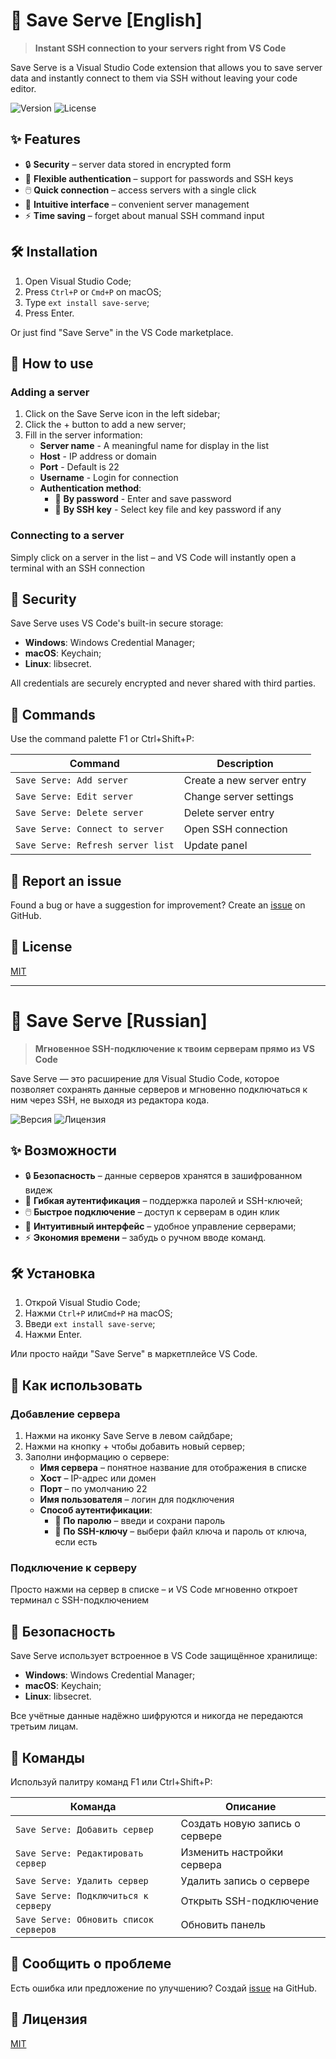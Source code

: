 # 🚀 Save Serve [English]

> **Instant SSH connection to your servers right from VS Code**

Save Serve is a Visual Studio Code extension that allows you to save server data and instantly connect to them via SSH without leaving your code editor.

![Version](https://img.shields.io/badge/version-0.0.6-blue)
![License](https://img.shields.io/badge/license-MIT-green)

## ✨ Features

- 🔒 **Security** – server data stored in encrypted form
- 🔑 **Flexible authentication** – support for passwords and SSH keys
- 🖱️ **Quick connection** – access servers with a single click
- 🧠 **Intuitive interface** – convenient server management
- ⚡ **Time saving** – forget about manual SSH command input

## 🛠️ Installation

1. Open Visual Studio Code;
2. Press `Ctrl+P` or `Cmd+P` on macOS;
3. Type `ext install save-serve`;
4. Press Enter.

Or just find "Save Serve" in the VS Code marketplace.

## 📝 How to use

### Adding a server

1. Click on the Save Serve icon in the left sidebar;
2. Click the + button to add a new server;
3. Fill in the server information:
   - **Server name** - A meaningful name for display in the list
   - **Host** - IP address or domain
   - **Port** - Default is 22
   - **Username** - Login for connection
   - **Authentication method**:
     - 🔑 **By password** - Enter and save password
     - 🔐 **By SSH key** - Select key file and key password if any

### Connecting to a server

Simply click on a server in the list – and VS Code will instantly open a terminal with an SSH connection

## 🔐 Security

Save Serve uses VS Code's built-in secure storage:

- **Windows**: Windows Credential Manager;
- **macOS**: Keychain;
- **Linux**: libsecret.

All credentials are securely encrypted and never shared with third parties.

## 🧩 Commands

Use the command palette F1 or Ctrl+Shift+P:

| Command | Description |
|---------|----------|
| `Save Serve: Add server` | Create a new server entry |
| `Save Serve: Edit server` | Change server settings |
| `Save Serve: Delete server` | Delete server entry |
| `Save Serve: Connect to server` | Open SSH connection |
| `Save Serve: Refresh server list` | Update panel |

## 🐛 Report an issue

Found a bug or have a suggestion for improvement? Create an [issue](https://github.com/kianurivzzz/save-serve/issues) on GitHub.

## 📜 License

[MIT](LICENSE)

---

# 🚀 Save Serve [Russian]

> **Мгновенное SSH-подключение к твоим серверам прямо из VS Code**

Save Serve — это расширение для Visual Studio Code, которое позволяет сохранять данные серверов и мгновенно подключаться к ним через SSH, не выходя из редактора кода.

![Версия](https://img.shields.io/badge/version-0.0.6-blue)
![Лицензия](https://img.shields.io/badge/license-MIT-green)

## ✨ Возможности

- 🔒 **Безопасность** – данные серверов хранятся в зашифрованном видеж
- 🔑 **Гибкая аутентификация** – поддержка паролей и SSH-ключей;
- 🖱️ **Быстрое подключение** – доступ к серверам в один клик
- 🧠 **Интуитивный интерфейс** – удобное управление серверами;
- ⚡ **Экономия времени** – забудь о ручном вводе команд.

## 🛠️ Установка

1. Открой Visual Studio Code;
2. Нажми `Ctrl+P` или`Cmd+P` на macOS;
3. Введи `ext install save-serve`;
4. Нажми Enter.

Или просто найди "Save Serve" в маркетплейсе VS Code.

## 📝 Как использовать

### Добавление сервера

1. Нажми на иконку Save Serve в левом сайдбаре;
2. Нажми на кнопку + чтобы добавить новый сервер;
3. Заполни информацию о сервере:
   - **Имя сервера** – понятное название для отображения в списке
   - **Хост** – IP-адрес или домен
   - **Порт** – по умолчанию 22
   - **Имя пользователя** – логин для подключения
   - **Способ аутентификации**:
     - 🔑 **По паролю** – введи и сохрани пароль
     - 🔐 **По SSH-ключу** – выбери файл ключа и пароль от ключа, если есть

### Подключение к серверу

Просто нажми на сервер в списке – и VS Code мгновенно откроет терминал с SSH-подключением

## 🔐 Безопасность

Save Serve использует встроенное в VS Code защищённое хранилище:

- **Windows**: Windows Credential Manager;
- **macOS**: Keychain;
- **Linux**: libsecret.

Все учётные данные надёжно шифруются и никогда не передаются третьим лицам.

## 🧩 Команды

Используй палитру команд F1 или Ctrl+Shift+P:

| Команда | Описание |
|---------|----------|
| `Save Serve: Добавить сервер` | Создать новую запись о сервере |
| `Save Serve: Редактировать сервер` | Изменить настройки сервера |
| `Save Serve: Удалить сервер` | Удалить запись о сервере |
| `Save Serve: Подключиться к серверу` | Открыть SSH-подключение |
| `Save Serve: Обновить список серверов` | Обновить панель |

## 🐛 Сообщить о проблеме

Есть ошибка или предложение по улучшению? Создай [issue](https://github.com/kianurivzzz/save-serve/issues) на GitHub.

## 📜 Лицензия

[MIT](LICENSE)
